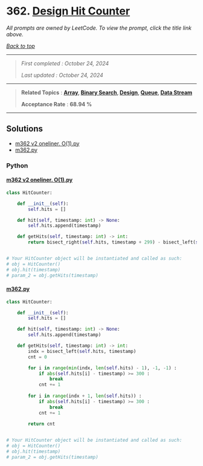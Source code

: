 # 362. [Design Hit Counter](<https://leetcode.com/problems/design-hit-counter>)

*All prompts are owned by LeetCode. To view the prompt, click the title link above.*

*[Back to top](<../README.md>)*

------

> *First completed : October 24, 2024*
>
> *Last updated : October 24, 2024*

------

> **Related Topics** : **[Array](<by_topic/Array.md>), [Binary Search](<by_topic/Binary Search.md>), [Design](<by_topic/Design.md>), [Queue](<by_topic/Queue.md>), [Data Stream](<by_topic/Data Stream.md>)**
>
> **Acceptance Rate** : **68.94 %**

------

## Solutions

- [m362 v2 oneliner. O(1).py](<../my-submissions/m362 v2 oneliner. O(1).py>)
- [m362.py](<../my-submissions/m362.py>)
### Python
#### [m362 v2 oneliner. O(1).py](<../my-submissions/m362 v2 oneliner. O(1).py>)
```Python
class HitCounter:

    def __init__(self):
        self.hits = []

    def hit(self, timestamp: int) -> None:
        self.hits.append(timestamp)

    def getHits(self, timestamp: int) -> int:
        return bisect_right(self.hits, timestamp + 299) - bisect_left(self.hits, timestamp - 299)


# Your HitCounter object will be instantiated and called as such:
# obj = HitCounter()
# obj.hit(timestamp)
# param_2 = obj.getHits(timestamp)

```

#### [m362.py](<../my-submissions/m362.py>)
```Python
class HitCounter:

    def __init__(self):
        self.hits = []

    def hit(self, timestamp: int) -> None:
        self.hits.append(timestamp)

    def getHits(self, timestamp: int) -> int:
        indx = bisect_left(self.hits, timestamp)
        cnt = 0

        for i in range(min(indx, len(self.hits) - 1), -1, -1) :
            if abs(self.hits[i] - timestamp) >= 300 :
                break
            cnt += 1
        
        for i in range(indx + 1, len(self.hits)) :
            if abs(self.hits[i] - timestamp) >= 300 :
                break
            cnt += 1
        
        return cnt


# Your HitCounter object will be instantiated and called as such:
# obj = HitCounter()
# obj.hit(timestamp)
# param_2 = obj.getHits(timestamp)

```

